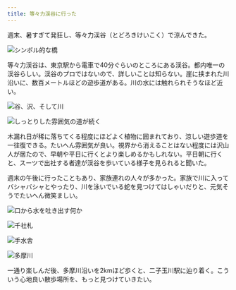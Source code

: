 ```yaml
---
title: 等々力渓谷に行った
---
```

週末、暑すぎて発狂し、等々力渓谷（とどろきけいこく）で涼んできた。

![](https://lh5.googleusercontent.com/sLPhMir33f9wettZ2LRqrDOaagVIrwtul-Rl65sGNoyWfBxJlofk1SQ6OFiKUnfz9TR06Sf4QEmoEZiHVWPsP4Gf1moqracDwd75O2wN0mqKQml80kNuBjuoAbNCg3Zq_ug17a2fRhRvE-Fof8U "シンボル的な橋")

等々力渓谷は、東京駅から電車で40分ぐらいのところにある渓谷。都内唯一の渓谷らしい。渓谷のプロではないので、詳しいことは知らない。崖に挟まれた川沿いに、数百メートルほどの遊歩道がある。川の水には触れられそうなほど近い。

![](https://lh6.googleusercontent.com/jbbaDtQlw9jk38geo19bTdHJYfkemhM0u4kt74ufaYBM-D5nyqEUywbnjPTdKMFfg0RLhmmtSU8zLVf7rEau7D-V2SGms3Xnpop2KTbLGrCrLNmHjfN1WMVedVzTsEQ3T3dmQqpqQvPa9mYTbok "谷、沢、そして川")

![](https://lh5.googleusercontent.com/qpNL9zwS1y0WY1aWJNRsdI1Yp1NdWcKJGMEauuzmM6Fcyy-wLtKXA_wVH8eHDlnLsG7c0h5XM-MO-IoOKUYM9BFJvPHuLvDaKhxVphvwJ8HMcHPA4oCJDxSjvnXpP_H609-llxoCC5ouTS-O5QY "しっとりした雰囲気の道が続く")

木漏れ日が稀に落ちてくる程度にほどよく植物に囲まれており、涼しい遊歩道を一往復できる。たいへん雰囲気が良い。視界から消えることはない程度には沢山人が居たので、早朝や平日に行くとより楽しめるかもしれない。平日朝に行くと、スーツで出社する者達が渓谷を歩いている様子を見られると聞いた。

週末の午後に行ったこともあり、家族連れの人々が多かった。家族で川に入ってバシャバシャとやったり、川を泳いでいる蛇を見つけてはしゃいだりと、元気そうでたいへん微笑ましい。

![](https://lh4.googleusercontent.com/buyEf3v7_3oSsocXOcaAI87OfCRKxY87T9T9xg62-AS-PlGLMp7ZhxRCAZpDi8GYA_k8sXwESj2ZH_3y8Q3BnPoABpsTBs9ZWxVOILdHaGhqls8qT9Q4bxgbbeVFwcWax8S68p01Z5M5Cb3w5ss "口から水を吐き出す何か")

![](https://lh3.googleusercontent.com/ke-strPM5TIW5QFCTMjzZigyNmBHrjef31W889oWITqlEXX8VzJcF9Ia21C8ii9WeBa2eOOXbB9qQEY503W-sZ2tr3j6KPa1jM_uW74uL4tlVFQnWQ0ldJUdYi8OEPbsqrb19CcdEdlUGmIo13I "千社札")

![](https://lh3.googleusercontent.com/myCHMtm305lhzrC-owAXSWYR2JyLZO1gY9bsazRY1DoWB0tFqoUfEcmFayT09RCRKkvBE7seDp8PmtOvjGcGPWJ9y1pfY6a2Ha2rLF16J4Fin2RZjRmB1UuabCPconeHhCqzxz2apP1s4zeqzx8 "手水舎")

![](https://lh3.googleusercontent.com/V1Lg7rHouSbNkSjR6RvKcoNX1SfSVajOMP-z9brKenI4mBqWNha9toDKz_b3_-jJGFXXrp8fT3x76H6kQNO0Q7S-M30TWrd6IFShh5UNA6mnWb5vS0Bn4MqRIuCZrruZICKVIFsJ-WFMWmVEuTc "多摩川")

一通り楽しんだ後、多摩川沿いを2kmほど歩くと、二子玉川駅に辿り着く。こういう心地良い散歩場所を、もっと見つけていきたい。
